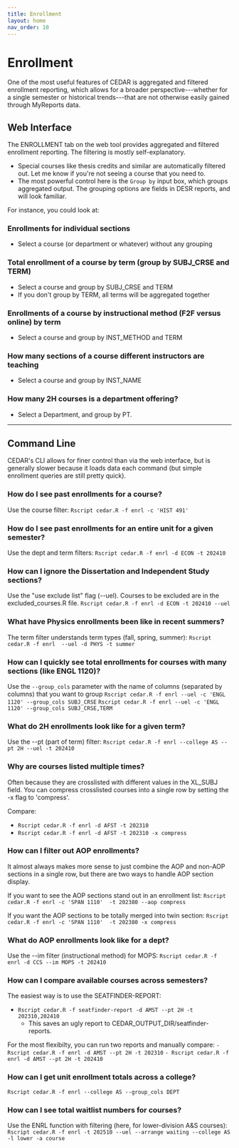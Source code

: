 ```yaml
---
title: Enrollment
layout: home
nav_order: 10
---
```


# Enrollment
One of the most useful features of CEDAR is aggregated and filtered enrollment reporting, which allows for a broader perspective---whether for a single semester or historical trends---that are not otherwise easily gained through MyReports data.


## Web Interface
The ENROLLMENT tab on the web tool provides aggregated and filtered enrollment reporting. The filtering is mostly self-explanatory.

- Special courses like thesis credits and similar are automatically filtered out. Let me know if you're not seeing a course that you need to.
- The most powerful control here is the `Group by` input box, which groups aggregated output. The grouping options are fields in DESR reports, and will look familiar.

For instance, you could look at:

### Enrollments for individual sections
- Select a course (or department or whatever) without any grouping

### Total enrollment of a course by term (group by SUBJ_CRSE and TERM)
- Select a course and group by SUBJ_CRSE and TERM
- If you don't group by TERM, all terms will be aggregated together

### Enrollments of a course by instructional method (F2F versus online) by term 
- Select a course and group by INST_METHOD and TERM

### How many sections of a course different instructors are teaching 
- Select a course and group by INST_NAME

### How many 2H courses is a department offering? 
- Select a Department, and group by PT.


---


## Command Line
CEDAR's CLI allows for finer control than via the web interface, but is generally slower because it loads data each command (but simple enrollment queries are still pretty quick).


### How do I see past enrollments for a course? 
Use the course filter: `Rscript cedar.R -f enrl -c 'HIST 491'` 

### How do I see past enrollments for an entire unit for a given semester? 
Use the dept and term filters: `Rscript cedar.R -f enrl -d ECON -t 202410` 

### How can I ignore the Dissertation and Independent Study sections? 
Use the "use exclude list" flag (--uel). Courses to be excluded are in the excluded_courses.R file.
`Rscript cedar.R -f enrl -d ECON -t 202410 --uel` 

  
### What have Physics enrollments been like in recent summers? 
The term filter understands term types (fall, spring, summer):
`Rscript cedar.R -f enrl  --uel -d PHYS -t summer` 


### How can I quickly see total enrollments for courses with many sections (like ENGL 1120)?
Use the `--group_cols` parameter with the name of columns (separated by columns) that you want to group
`Rscript cedar.R -f enrl --uel -c 'ENGL 1120' --group_cols SUBJ_CRSE`
`Rscript cedar.R -f enrl --uel -c 'ENGL 1120' --group_cols SUBJ_CRSE,TERM`


### What do 2H enrollments look like for a given term? 
Use the --pt (part of term) filter: `Rscript cedar.R -f enrl --college AS --pt 2H --uel -t 202410` 


### Why are courses listed multiple times?
Often because they are crosslisted with different values in the XL_SUBJ field. You can compress crosslisted courses into a single row by setting the -x flag to 'compress'.  

Compare:
- `Rscript cedar.R -f enrl -d AFST -t 202310`
- `Rscript cedar.R -f enrl -d AFST -t 202310 -x compress` 


### How can I filter out AOP enrollments? 
It almost always makes more sense to just combine the AOP and non-AOP sections in a single row, but there are two ways to handle AOP section display.

If you want to see the AOP sections stand out in an enrollment list: 
`Rscript cedar.R -f enrl -c 'SPAN 1110'  -t 202380 --aop compress` 

If you want the AOP sections to be totally merged into twin section: 
`Rscript cedar.R -f enrl -c 'SPAN 1110'  -t 202380 -x compress` 

  
### What do AOP enrollments look like for a dept? 

Use the --im filter (instructional method) for MOPS: 
`Rscript cedar.R -f enrl -d CCS --im MOPS -t 202410` 

 

### How can I compare available courses across semesters? 
The easiest way is to use the SEATFINDER-REPORT:
- `Rscript cedar.R -f seatfinder-report -d AMST --pt 2H -t 202310,202410`
  - This saves an ugly report to CEDAR_OUTPUT_DIR/seatfinder-reports. 

For the most flexibilty, you can run two reports and manually compare: 
`- Rscript cedar.R -f enrl -d AMST --pt 2H -t 202310` 
`- Rscript cedar.R -f enrl -d AMST --pt 2H -t 202410` 


### How can I get unit enrollment totals across a college? 
`Rscript cedar.R -f enrl --college AS --group_cols DEPT`

 

### How can I see total waitlist numbers for courses? 
Use the ENRL function with filtering (here, for lower-division A&S courses):
`Rscript cedar.R -f enrl -t 202510 --uel --arrange waiting --college AS -l lower -a course` 
